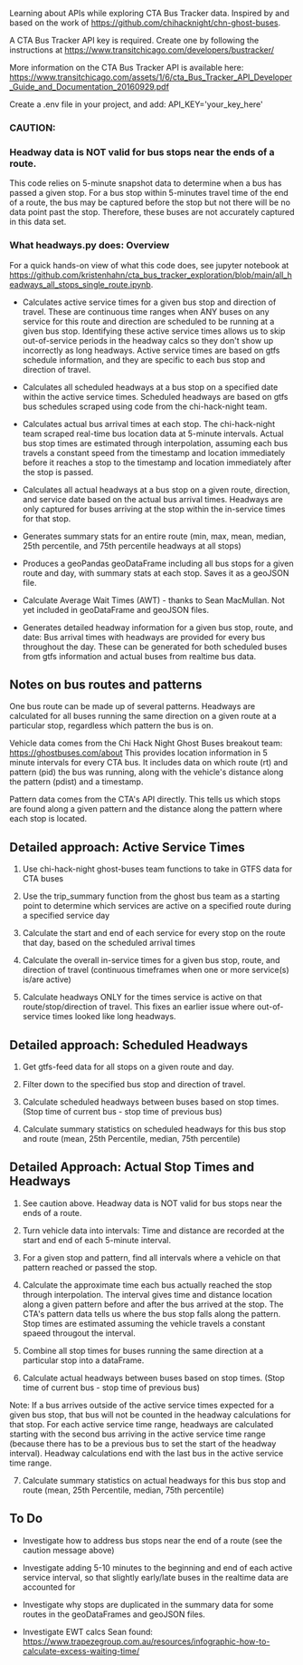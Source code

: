 Learning about APIs while exploring CTA Bus Tracker data.  Inspired by and based on the work of
https://github.com/chihacknight/chn-ghost-buses.

A CTA Bus Tracker API key is required.  Create one by following the instructions at 
https://www.transitchicago.com/developers/bustracker/

More information on the CTA Bus Tracker API is available here:
https://www.transitchicago.com/assets/1/6/cta_Bus_Tracker_API_Developer_Guide_and_Documentation_20160929.pdf

Create a .env file in your project, and add:
API_KEY='your_key_here'

### CAUTION:  
### Headway data is NOT valid for bus stops near the ends of a route.
  This code relies on 5-minute snapshot data to determine when a bus has passed a given stop.  For a bus stop within 5-minutes travel time of the end of a route, the bus may be captured before the stop but not there will be no data point past the stop.  Therefore, these buses are not accurately captured in this data set.

### What headways.py does:  Overview

For a quick hands-on view of what this code does, see jupyter notebook at https://github.com/kristenhahn/cta_bus_tracker_exploration/blob/main/all_headways_all_stops_single_route.ipynb.

- Calculates active service times for a given bus stop and direction of travel. These are continuous time ranges when ANY buses on any service for this route and direction are scheduled to be running at a given bus stop. Identifying these active service times allows us to skip out-of-service periods in the headway calcs so they don't show up incorrectly as long headways.  Active service times are based on gtfs schedule information, and they are specific to each bus stop and direction of travel.

- Calculates all scheduled headways at a bus stop on a specified date within the active service times.  Scheduled headways are based on gtfs bus schedules scraped using code from the chi-hack-night team.

- Calculates actual bus arrival times at each stop.  The chi-hack-night team scraped real-time bus location data at 5-minute intervals.  Actual bus stop times are estimated through interpolation, assuming each bus travels a constant speed from the timestamp and location immediately before it reaches a stop to the timestamp and location immediately after the stop is passed.

- Calculates all actual headways at a bus stop on a given route, direction, and service date based on the actual bus arrival times.  Headways are only captured for buses arriving at the stop within the in-service  times for that stop. 

- Generates summary stats for an entire route (min, max, mean, median, 25th percentile, and 75th percentile headways at all stops)

- Produces a geoPandas geoDataFrame including all bus stops for a given route and day, with summary stats at each stop.  Saves it as a geoJSON file.

- Calculate Average Wait Times (AWT) - thanks to Sean MacMullan.  Not yet included in geoDataFrame and geoJSON files.

- Generates detailed headway information for a given bus stop, route, and date:  Bus arrival times with headways are provided for every bus throughout the day. These can be generated for both scheduled buses from gtfs information and actual buses from realtime bus data.

## Notes on bus routes and patterns

One bus route can be made up of several patterns.  Headways are calculated for all buses running the same direction on a given route at a particular stop, regardless which pattern the bus is on.   

Vehicle data comes from the Chi Hack Night Ghost Buses breakout team: https://ghostbuses.com/about
This provides location information in 5 minute intervals for every CTA bus.  It includes
data on which route (rt) and pattern (pid) the bus was running, along with the vehicle's distance along the pattern (pdist) and a timestamp.  

Pattern data comes from the CTA's API directly. This tells us which stops are found along
a given pattern and the distance along the pattern where each stop is located.

## Detailed approach:  Active Service Times

1. Use chi-hack-night ghost-buses team functions to take in GTFS data for CTA buses

2. Use the trip_summary function from the ghost bus team as a starting point to determine which services are active on a specified route during a specified service day

3. Calculate the start and end of each service for every stop on the route that day, based on the scheduled arrival times

4. Calculate the overall in-service times for a given bus stop, route, and direction of travel (continuous timeframes when one or more service(s) is/are active)

5. Calculate headways ONLY for the times service is active on that route/stop/direction of travel. This fixes an earlier issue where out-of-service times looked like long headways.  

## Detailed approach:  Scheduled Headways

1. Get gtfs-feed data for all stops on a given route and day.  

2. Filter down to the specified bus stop and direction of travel.

2. Calculate scheduled headways between buses based on stop times.  (Stop time of current bus - stop time of previous bus)

3. Calculate summary statistics on scheduled headways for this bus stop and route (mean, 25th Percentile, median, 75th percentile)


## Detailed Approach: Actual Stop Times and Headways

1. See caution above. Headway data is NOT valid for bus stops near the ends of a route.

2. Turn vehicle data into intervals:  Time and distance are recorded at the start and end of each 5-minute interval.

3. For a given stop and pattern, find all intervals where a vehicle on that pattern reached or passed the stop.

4. Calculate the approximate time each bus actually reached the stop through interpolation.  The interval gives time and distance location along a given pattern before and after the bus arrived at the stop.  The CTA's pattern data tells us where the bus stop falls along the pattern.  Stop times are estimated assuming the vehicle travels a constant spaeed througout the interval.

5. Combine all stop times for buses running the same direction at a particular stop into a dataFrame.

6. Calculate actual headways between buses based on stop times.  (Stop time of current bus - stop time of previous bus)

Note: If a bus arrives outside of the active service times expected for a given bus stop, that bus will not be counted in the headway calculations for that stop.  For each active service time range, headways are calculated starting with the second bus arriving in the active service time range (because there has to be a previous bus to set the start of the headway interval).   Headway calculations end with the last bus in the active service time range.

7. Calculate summary statistics on actual headways for this bus stop and route (mean, 25th Percentile, median, 75th percentile)

## To Do

- Investigate how to address bus stops near the end of a route (see the caution message above)

- Investigate adding 5-10 minutes to the beginning and end of each active service interval, so that slightly early/late buses in the realtime data are accounted for

- Investigate why stops are duplicated in the summary data for some routes in the geoDataFrames and geoJSON files.

- Investigate EWT calcs Sean found: https://www.trapezegroup.com.au/resources/infographic-how-to-calculate-excess-waiting-time/ 



